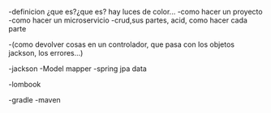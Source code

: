 -definicion ¿que es?¿que es? hay luces de color...
-como hacer un proyecto
-como hacer un microservicio
	-crud,sus partes, acid, como hacer cada parte

-(como devolver cosas en un controlador, que pasa con los objetos jackson, los errores...)

-jackson
-Model mapper
-spring jpa data

-lombook

-gradle
-maven 